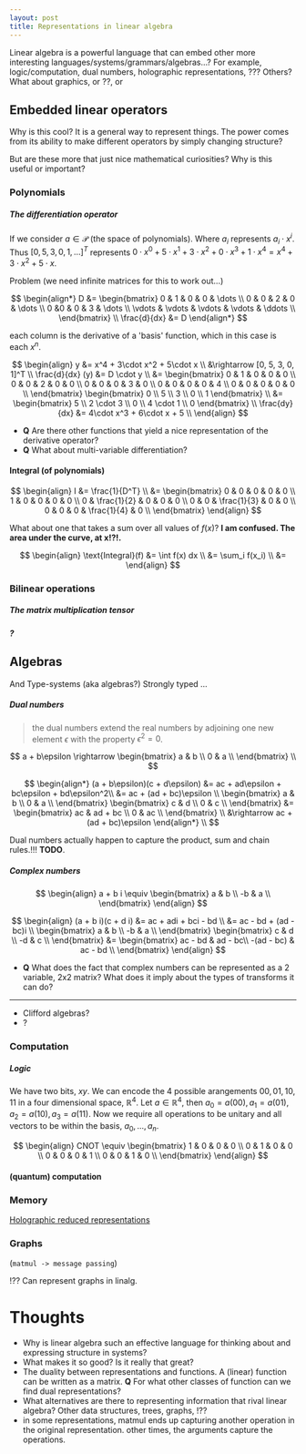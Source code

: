 ```yaml
---
layout: post
title: Representations in linear algebra
---
```


Linear algebra is a powerful language that can embed other more interesting languages/systems/grammars/algebras...? For example, logic/computation, dual numbers, holographic representations, ???
Others? What about graphics, or ??, or

## Embedded linear operators

Why is this cool? It is a general way to represent things. The power comes from its ability to make different operators by simply changing structure?

But are these more that just nice mathematical curiosities? Why is this useful or important?

### Polynomials
##### The differentiation operator

If we consider $a \in \mathcal P$ (the space of polynomials). Where $a_i$ represents $a_i \cdot x^i$. Thus $[0, 5, 3, 0, 1, \dots]^T$ represents $0\cdot x^0 + 5\cdot x^1 + 3\cdot x^2 + 0\cdot x^3 + 1\cdot x^4 = x^4 + 3\cdot x^2 + 5\cdot x$.

Problem (we need infinite matrices for this to work out...)

$$
\begin{align*}
D &= \begin{bmatrix}
0 & 1 & 0 & 0 & \dots \\
0 & 0 & 2 & 0 &  \dots \\
0 &0 & 0 & 3 & \dots \\
\vdots & \vdots & \vdots & \vdots & \ddots \\
\end{bmatrix} \\
\frac{d}{dx} &= D
\end{align*}
$$

each column is the derivative of a 'basis' function, which in this case is each $x^n$.

$$
\begin{align}
y &= x^4 + 3\cdot x^2 + 5\cdot x \\
&\rightarrow [0, 5, 3, 0, 1]^T \\
\frac{d}{dx} (y) &= D \cdot y \\
&= \begin{bmatrix}
0 & 1 & 0 & 0 & 0 \\
0 & 0 & 2 & 0 & 0 \\
0 & 0 & 0 & 3 & 0 \\
0 & 0 & 0 & 0 & 4 \\
0 & 0 & 0 & 0 & 0 \\
\end{bmatrix}
\begin{bmatrix} 0 \\ 5 \\ 3 \\ 0 \\ 1
\end{bmatrix} \\
&= \begin{bmatrix} 5 \\ 2 \cdot 3 \\ 0 \\ 4 \cdot 1 \\ 0 \end{bmatrix} \\
\frac{dy}{dx} &= 4\cdot x^3 + 6\cdot x + 5 \\
\end{align}
$$

- __Q__ Are there other functions that yield a nice representation of the derivative operator?
- __Q__ What about multi-variable differentiation?

#### Integral (of polynomials)

$$
\begin{align}
I &= \frac{1}{D^T} \\
&= \begin{bmatrix}
0 & 0 & 0 & 0 & 0 \\
1 & 0 & 0 & 0 & 0 \\
0 & \frac{1}{2} & 0 & 0 & 0 \\
0 & 0 & \frac{1}{3} & 0 & 0 \\
0 & 0 & 0 & \frac{1}{4} & 0 \\
\end{bmatrix}
\end{align}
$$

What about one that takes a sum over all values of $f(x)$?
__I am confused. The area under the curve, at x!?!.__

$$
\begin{align}
\text{Integral}(f) &= \int f(x) dx \\
&= \sum_i f(x_i) \\
&=
\end{align}
$$

### Bilinear operations

##### The matrix multiplication tensor

##### ?

## Algebras

And Type-systems (aka algebras?)
Strongly typed …

##### Dual numbers

> the dual numbers extend the real numbers by adjoining one new element $\epsilon$ with the property $\epsilon^2 = 0$.

$$
a + b\epsilon \rightarrow
\begin{bmatrix}
a & b \\
0 & a \\
\end{bmatrix} \\
$$


$$
\begin{align*}
(a + b\epsilon)(c + d\epsilon) &= ac + ad\epsilon + bc\epsilon + bd\epsilon^2\\
&= ac + (ad + bc)\epsilon \\
\begin{bmatrix}
  a & b \\
  0 & a \\
\end{bmatrix}
\begin{bmatrix}
  c & d \\
  0 & c \\
\end{bmatrix}
&=
\begin{bmatrix}
  ac & ad + bc \\
  0 & ac \\
\end{bmatrix} \\
&\rightarrow  ac + (ad + bc)\epsilon
\end{align*} \\
$$


Dual numbers actually happen to capture the product, sum and chain rules.!!! __TODO__.

##### Complex numbers

$$
\begin{align}
a + b i \equiv
\begin{bmatrix}
a & b \\
-b & a \\
\end{bmatrix}
\end{align}
$$

$$
\begin{align}
(a + b i)(c + d i) &= ac + adi + bci - bd \\
&= ac - bd + (ad - bc)i \\
\begin{bmatrix}
a & b \\
-b & a \\
\end{bmatrix}
\begin{bmatrix}
c & d \\
-d & c \\
\end{bmatrix} &=
\begin{bmatrix}
ac - bd &  ad - bc\\
-(ad - bc) & ac - bd \\
\end{bmatrix}
\end{align}
$$

- __Q__ What does the fact that complex numbers can be represented as a 2 variable, 2x2 matrix? What does it imply about the types of transforms it can do?

***

- Clifford algebras?
- ?

### Computation
##### Logic

We have two bits, $xy$. We can encode the 4 possible arangements $00, 01, 10, 11$ in a four dimensional space, $\mathbb R^4$. Let $a \in \mathbb R^4$, then $a_0 = a(00), a_1 = a(01), a_2 = a(10), a_3 = a(11)$. Now we require all operations to be unitary and all vectors to be within the basis, $a_0, ..., a_n$.

$$
\begin{align}
CNOT \equiv
\begin{bmatrix}
1 & 0 & 0 & 0 \\
0 & 1 & 0 & 0 \\
0 & 0 & 0 & 1 \\
0 & 0 & 1 & 0 \\
\end{bmatrix}
\end{align}
$$

#### (quantum) computation


### Memory

[Holographic reduced representations](http://www2.fiit.stuba.sk/~kvasnicka/CognitiveScience/6.prednaska/plate.ieee95.pdf)

### Graphs
(`matmul -> message passing`)

!?? Can represent graphs in linalg.

# Thoughts

- Why is linear algebra such an effective language for thinking about and expressing structure in systems?
- What makes it so good? Is it really that great?
- The duality between representations and functions. A (linear) function can be written as a matrix. __Q__ For what other classes of function can we find dual representations?
- What alternatives are there to representing information that rival linear algebra? Other data structures, trees, graphs, !??
- in some representations, matmul ends up capturing another operation in the original representation. other times, the arguments capture the operations.
